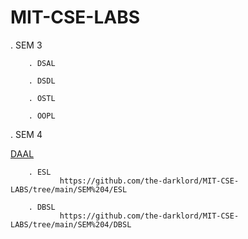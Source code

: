 # MIT-CSE-LABS

 . SEM 3 

        . DSAL
        
        . DSDL
        
        . OSTL
        
        . OOPL
        
        
 . SEM 4
 
   [DAAL](https://github.com/the-darklord/MIT-CSE-LABS/tree/main/SEM%204/DAAL)
        
        . ESL
               https://github.com/the-darklord/MIT-CSE-LABS/tree/main/SEM%204/ESL
        
        . DBSL
               https://github.com/the-darklord/MIT-CSE-LABS/tree/main/SEM%204/DBSL
